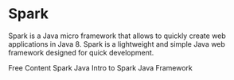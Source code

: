 # Spark

Spark is a Java micro framework that allows to quickly create web applications in Java 8. Spark is a lightweight and simple Java web framework designed for quick development.

<ResourceGroupTitle>Free Content</ResourceGroupTitle>
<BadgeLink colorScheme='blue' badgeText='Official Site' href='https://sparkjava.com/'>Spark Java</BadgeLink>
<BadgeLink colorScheme='yellow' badgeText='Read' href='https://www.baeldung.com/spark-framework-rest-api'>Intro to Spark Java Framework</BadgeLink>